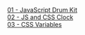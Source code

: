 [01 - JavaScript Drum Kit](https://lovely-dieffenbachia-a669c4.netlify.app/)  
[02 - JS and CSS Clock](https://dainty-cajeta-39032b.netlify.app/)  
[03 - CSS Variables](https://melodious-belekoy-9b5ab9.netlify.app/)  